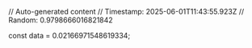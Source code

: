 // Auto-generated content
// Timestamp: 2025-06-01T11:43:55.923Z
// Random: 0.9798666016821842

const data = 0.02166971548619334;